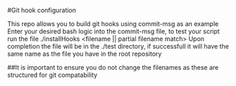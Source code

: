 #Git hook configuration

This repo allows you to build git hooks using commit-msg as an example
Enter your desired bash logic into the commit-msg file,
to test your script run the file ./installHooks <filename || partial filename match>
Upon completion the file will be in the ./test directory, if successfull it will have the same
name as the file you have in the root repository

##It is important to ensure you do not change the filenames as these are structured for git compatability

